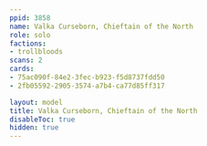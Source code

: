 ```yaml
---
ppid: 3858
name: Valka Curseborn, Chieftain of the North
role: solo
factions:
- trollbloods
scans: 2
cards:
- 75ac090f-84e2-3fec-b923-f5d8737fdd50
- 2fb05592-2905-3574-a7b4-ca77d85ff317

layout: model
title: Valka Curseborn, Chieftain of the North
disableToc: true
hidden: true
---
```

